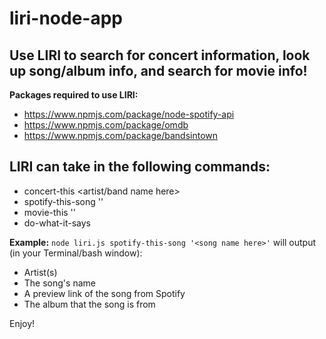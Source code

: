 # liri-node-app

## Use LIRI to search for concert information, look up song/album info, and search for movie info!

**Packages required to use LIRI:**
- https://www.npmjs.com/package/node-spotify-api
- https://www.npmjs.com/package/omdb
- https://www.npmjs.com/package/bandsintown

## LIRI can take in the following commands:
- concert-this <artist/band name here>
- spotify-this-song '<song name here>'
- movie-this '<movie name here>'
- do-what-it-says


**Example:** `node liri.js spotify-this-song '<song name here>'` will output (in your Terminal/bash window):
* Artist(s)
* The song's name
* A preview link of the song from Spotify
* The album that the song is from
  
Enjoy!

